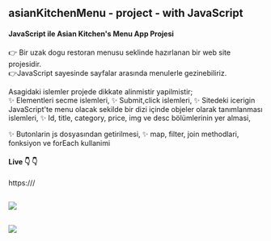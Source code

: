 ## asianKitchenMenu - project - with JavaScript  
 #### JavaScript ile Asian Kitchen's Menu App Projesi  
 :point_right: Bir uzak dogu restoran menusu seklinde hazırlanan bir web site projesidir.  
 :point_right:JavaScript sayesinde sayfalar arasında menulerle gezinebiliriz.

 Asagidaki islemler projede dikkate alinmistir yapilmistir;  
:sparkles: Elementleri secme islemleri,
:sparkles: Submit,click islemleri,
:sparkles: Sitedeki icerigin JavaScript'te menu olacak sekilde bir dizi içinde objeler olarak tanımlanması islemleri,
:sparkles: Id, title, category, price, img ve desc bölümlerinin yer almasi,

:sparkles: Butonlarin js dosyasından getirilmesi,
:sparkles: map, filter, join methodlari, fonksiyon ve forEach kullanimi


#### Live :point_down: :point_down: 
https:///


![](https://github.com/ulkuhos/gif)
---
![](https://github.com/ulkuhos/.jpg)
---
